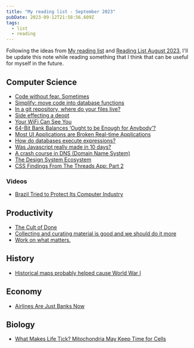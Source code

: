 ```yaml
---
title: "My reading list - September 2023"
pubDate: 2023-09-12T21:58:56.609Z
tags:
  - list
  - reading
---
```


Following the ideas from [My reading list](https://samueldurantes.github.io/blog/post/my-reading-list) and [Reading List August 2023](https://poorlydefinedbehaviour.github.io/posts/reading_list_august_2023/),
I'll be update this note while reading something that I think that can be useful for myself in the future.

## Computer Science

- [Code without fear. Sometimes](https://reasoning.page/2023/09/12/code-without-fear-sometimes/)
- [Simplify: move code into database functions](https://sive.rs/pg)
- [In a git repository, where do your files live?](https://jvns.ca/blog/2023/09/14/in-a-git-repository--where-do-your-files-live-/)
- [Side effecting a deopt](https://www.recompiled.dev/blog/deopt/)
- [Your WiFi Can See You](https://mrereports.substack.com/p/your-wifi-can-see-you)
- [64-Bit Bank Balances ‘Ought to be Enough for Anybody’?](https://tigerbeetle.com/blog/2023-09-19-64-bit-bank-balances-ought-to-be-enough-for-anybody/)
- [Most UI Applications are Broken Real-time Applications](https://thelig.ht/ui-apps-are-broken/)
- [How do databases execute expressions?](https://notes.eatonphil.com/2023-09-21-how-do-databases-execute-expressions.html)
- [Was Javascript really made in 10 days?](https://buttondown.email/hillelwayne/archive/did-brendan-eich-really-make-javascript-in-10-days/)
- [A crash course in DNS (Domain Name System)](https://blog.bytebytego.com/p/a-crash-course-in-dns-domain-name)
- [The Design System Ecosystem](https://bradfrost.com/blog/post/the-design-system-ecosystem/)
- [CSS Findings From The Threads App: Part 2](https://ishadeed.com/article/threads-app-css-part-2/)

### Videos

- [Brazil Tried to Protect Its Computer Industry](https://www.youtube.com/watch?v=brOtbWIViWM)

## Productivity

- [The Cult of Done](https://www.youtube.com/watch?v=bJQj1uKtnus)
- [Collecting and curating material is good and we should do it more](https://buttondown.email/hillelwayne/archive/in-defense-of/)
- [Work on what matters.](https://lethain.com/work-on-what-matters/)

## History

- [Historical maps probably helped cause World War I](https://resobscura.substack.com/p/historical-maps-probably-helped-cause)

## Economy

- [Airlines Are Just Banks Now](https://www.theatlantic.com/ideas/archive/2023/09/airlines-banks-mileage-programs/675374/)

## Biology

- [What Makes Life Tick? Mitochondria May Keep Time for Cells](https://www.quantamagazine.org/what-makes-life-tick-mitochondria-may-keep-time-for-cells-20230918/)